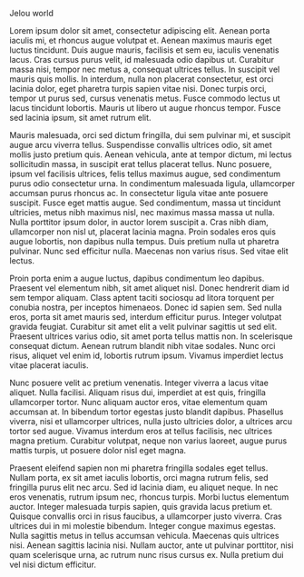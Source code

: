 Jelou world

Lorem ipsum dolor sit amet, consectetur adipiscing elit. Aenean porta iaculis mi, et rhoncus augue volutpat et. Aenean maximus mauris eget luctus tincidunt. Duis augue mauris, facilisis et sem eu, iaculis venenatis lacus. Cras cursus purus velit, id malesuada odio dapibus ut. Curabitur massa nisi, tempor nec metus a, consequat ultrices tellus. In suscipit vel mauris quis mollis. In interdum, nulla non placerat consectetur, est orci lacinia dolor, eget pharetra turpis sapien vitae nisi. Donec turpis orci, tempor ut purus sed, cursus venenatis metus. Fusce commodo lectus ut lacus tincidunt lobortis. Mauris ut libero ut augue rhoncus tempor. Fusce sed lacinia ipsum, sit amet rutrum elit.

Mauris malesuada, orci sed dictum fringilla, dui sem pulvinar mi, et suscipit augue arcu viverra tellus. Suspendisse convallis ultrices odio, sit amet mollis justo pretium quis. Aenean vehicula, ante at tempor dictum, mi lectus sollicitudin massa, in suscipit erat tellus placerat tellus. Nunc posuere, ipsum vel facilisis ultrices, felis tellus maximus augue, sed condimentum purus odio consectetur urna. In condimentum malesuada ligula, ullamcorper accumsan purus rhoncus ac. In consectetur ligula vitae ante posuere suscipit. Fusce eget mattis augue. Sed condimentum, massa ut tincidunt ultricies, metus nibh maximus nisl, nec maximus massa massa ut nulla. Nulla porttitor ipsum dolor, in auctor lorem suscipit a. Cras nibh diam, ullamcorper non nisl ut, placerat lacinia magna. Proin sodales eros quis augue lobortis, non dapibus nulla tempus. Duis pretium nulla ut pharetra pulvinar. Nunc sed efficitur nulla. Maecenas non varius risus. Sed vitae elit lectus.

Proin porta enim a augue luctus, dapibus condimentum leo dapibus. Praesent vel elementum nibh, sit amet aliquet nisl. Donec hendrerit diam id sem tempor aliquam. Class aptent taciti sociosqu ad litora torquent per conubia nostra, per inceptos himenaeos. Donec id sapien sem. Sed nulla eros, porta sit amet mauris sed, interdum efficitur purus. Integer volutpat gravida feugiat. Curabitur sit amet elit a velit pulvinar sagittis ut sed elit. Praesent ultrices varius odio, sit amet porta tellus mattis non. In scelerisque consequat dictum. Aenean rutrum blandit nibh vitae sodales. Nunc orci risus, aliquet vel enim id, lobortis rutrum ipsum. Vivamus imperdiet lectus vitae placerat iaculis.

Nunc posuere velit ac pretium venenatis. Integer viverra a lacus vitae aliquet. Nulla facilisi. Aliquam risus dui, imperdiet at est quis, fringilla ullamcorper tortor. Nunc aliquam auctor eros, vitae elementum quam accumsan at. In bibendum tortor egestas justo blandit dapibus. Phasellus viverra, nisi et ullamcorper ultrices, nulla justo ultricies dolor, a ultrices arcu tortor sed augue. Vivamus interdum eros at tellus facilisis, nec ultrices magna pretium. Curabitur volutpat, neque non varius laoreet, augue purus mattis turpis, ut posuere dolor nisl eget magna.

Praesent eleifend sapien non mi pharetra fringilla sodales eget tellus. Nullam porta, ex sit amet iaculis lobortis, orci magna rutrum felis, sed fringilla purus elit nec arcu. Sed id lacinia diam, eu aliquet neque. In nec eros venenatis, rutrum ipsum nec, rhoncus turpis. Morbi luctus elementum auctor. Integer malesuada turpis sapien, quis gravida lacus pretium et. Quisque convallis orci in risus faucibus, a ullamcorper justo viverra. Cras ultrices dui in mi molestie bibendum. Integer congue maximus egestas. Nulla sagittis metus in tellus accumsan vehicula. Maecenas quis ultrices nisi. Aenean sagittis lacinia nisi. Nullam auctor, ante ut pulvinar porttitor, nisi quam scelerisque urna, ac rutrum nunc risus cursus ex. Nulla pretium dui vel nisi dictum efficitur.
